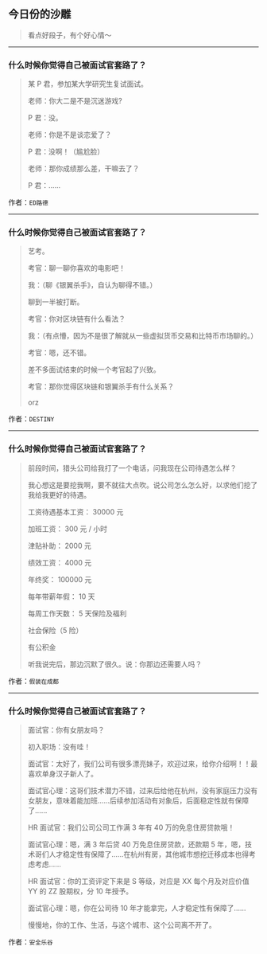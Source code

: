 ## 今日份的沙雕

> 看点好段子，有个好心情～


 
---

### 什么时候你觉得自己被面试官套路了？

> 某 P 君，参加某大学研究生复试面试。
> 
> 老师：你大二是不是沉迷游戏?
> 
> P 君：没。
> 
> 老师：你是不是谈恋爱了？
> 
> P 君：没啊！（尴尬脸）
> 
> 老师：那你成绩那么差，干嘛去了？
> 
> P 君：...…


作者：`ED路德`

---

### 什么时候你觉得自己被面试官套路了？

> 艺考。
> 
> 考官：聊一聊你喜欢的电影吧！
> 
> 我：（聊《银翼杀手》，自认为聊得不错。）
> 
> 聊到一半被打断。
> 
> 考官：你对区块链有什么看法？
> 
> 我：（有点懵，因为不是很了解就从一些虚拟货币交易和比特币市场聊的。）
> 
> 考官：嗯，还不错。
> 
> 差不多面试结束的时候一个考官起了兴致。
> 
> 考官：那你觉得区块链和银翼杀手有什么关系？
> 
> orz


作者：`DESTINY`

---

### 什么时候你觉得自己被面试官套路了？

> 前段时间，猎头公司给我打了一个电话，问我现在公司待遇怎么样？
> 
> 我心想这是要挖我啊，要不就往大点吹。说公司怎么怎么好，以求他们挖了我给我更好的待遇。
> 
> 工资待遇基本工资： 30000 元
> 
> 加班工资： 300 元 / 小时
> 
> 津贴补助： 2000 元
> 
> 绩效工资： 4000 元
> 
> 年终奖： 100000 元
> 
> 每年带薪年假： 10 天
> 
> 每周工作天数： 5 天保险及福利
> 
> 社会保险（5 险）
> 
> 有公积金
> 
> 听我说完后，那边沉默了很久。说：你那边还需要人吗？


作者：`假装在成都`

---

### 什么时候你觉得自己被面试官套路了？

> 面试官：你有女朋友吗？
> 
> 初入职场：没有哇！
> 
> 面试官：太好了，我们公司有很多漂亮妹子，欢迎过来，给你介绍啊！！最喜欢单身汉子新人了。
> 
> 面试官心理：这哥们技术潜力不错，过来后给他在杭州，没有家庭压力没有女朋友，意味着能加班……后续参加活动有对象后，后面稳定性就有保障了……
> 
> HR 面试官：我们公司公司工作满 3 年有 40 万的免息住房贷款哦！
> 
> 面试官心理：嗯，满 3 年后贷 40 万免息住房贷款，还款期 5 年，嗯，技术哥们人才稳定性有保障了……在杭州有房，其他城市想挖迁移成本也得考虑考虑……
> 
> HR 面试官：你的工资评定下来是 S 等级，对应是 XX 每个月及对应价值 YY 的 ZZ 股期权，分 10 年授予。
> 
> 面试官心理：嗯，你在公司待 10 年才能拿完，人才稳定性有保障了……
> 
> 慢慢地，你的工作、生活，与这个城市、这个公司离不开了。


作者：`安全乐谷`